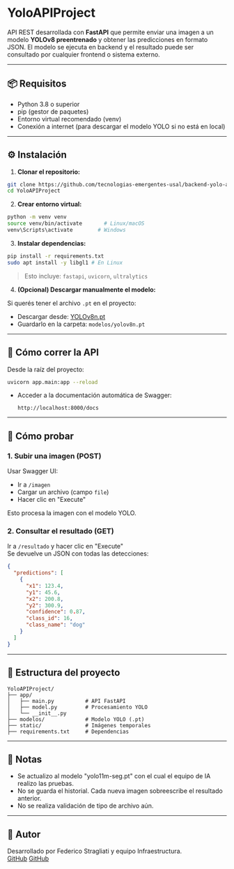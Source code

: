 # YoloAPIProject

API REST desarrollada con **FastAPI** que permite enviar una imagen a un modelo **YOLOv8 preentrenado** y obtener las predicciones en formato JSON. El modelo se ejecuta en backend y el resultado puede ser consultado por cualquier frontend o sistema externo.

---

## 📦 Requisitos

- Python 3.8 o superior
- pip (gestor de paquetes)
- Entorno virtual recomendado (venv)
- Conexión a internet (para descargar el modelo YOLO si no está en local)

---

## ⚙️ Instalación

1. **Clonar el repositorio:**

```bash
git clone https://github.com/tecnologias-emergentes-usal/backend-yolo-api.git
cd YoloAPIProject
```

2. **Crear entorno virtual:**

```bash
python -m venv venv
source venv/bin/activate       # Linux/macOS
venv\Scripts\activate        # Windows
```

3. **Instalar dependencias:**

```bash
pip install -r requirements.txt
sudo apt install -y libgl1 # En Linux
```

> Esto incluye: `fastapi`, `uvicorn`, `ultralytics`

4. **(Opcional) Descargar manualmente el modelo:**

Si querés tener el archivo `.pt` en el proyecto:

- Descargar desde: [YOLOv8n.pt](https://github.com/ultralytics/assets/releases/download/v0.0.0/yolov8n.pt)
- Guardarlo en la carpeta: `modelos/yolov8n.pt`

---

## 🚀 Cómo correr la API

Desde la raíz del proyecto:

```bash
uvicorn app.main:app --reload
```

- Acceder a la documentación automática de Swagger:
  ```
  http://localhost:8000/docs
  ```

---

## 🔁 Cómo probar

### 1. Subir una imagen (POST)

Usar Swagger UI:

- Ir a `/imagen`
- Cargar un archivo (campo `file`)
- Hacer clic en "Execute"

Esto procesa la imagen con el modelo YOLO.

### 2. Consultar el resultado (GET)

Ir a `/resultado` y hacer clic en "Execute"  
Se devuelve un JSON con todas las detecciones:

```json
{
  "predictions": [
    {
      "x1": 123.4,
      "y1": 45.6,
      "x2": 200.8,
      "y2": 300.9,
      "confidence": 0.87,
      "class_id": 16,
      "class_name": "dog"
    }
  ]
}
```

---

## 📁 Estructura del proyecto

```
YoloAPIProject/
├── app/
│   ├── main.py          # API FastAPI
│   ├── model.py         # Procesamiento YOLO
│   └── __init__.py
├── modelos/             # Modelo YOLO (.pt)
├── static/              # Imágenes temporales
├── requirements.txt     # Dependencias
```

---

## 📌 Notas

- Se actualizo al modelo "yolo11m-seg.pt" con el cual el equipo de IA realizo las pruebas.
- No se guarda el historial. Cada nueva imagen sobreescribe el resultado anterior.
- No se realiza validación de tipo de archivo aún.

---

## 🧠 Autor

Desarrollado por Federico Stragliati y equipo Infraestructura.  
[GitHub](https://github.com/federicostragliati)
[GitHub](https://github.com/GermanUSAL)

